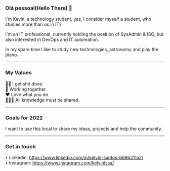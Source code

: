 ### Olá pessoal(Hello There) 👋

I'm Kevin, a technology student, yes, I consider myself a student, who studies more than us in IT?

I'm an IT professional, currently holding the position of SysAdmin & ISO, but also interested in DevOps and IT automation.

In my spare time I like to study new technologies, astronomy and play the piano.
___________________________________________________________________________________________________________________________________________________________________________________

### My Values 

🖖🏾 I get shit done.<br/>
🚀 Working together.<br/>
❤️ Love what you do.<br/>
👨🏽‍🏫 All knowledge must be shared.
___________________________________________________________________________________________________________________________________________________________________________________

### Goals for 2022

I want to use this local to share my ideas, projects and help the community.

___________________________________________________________________________________________________________________________________________________________________________________

### Get in touch 

• Linkedin: https://www.linkedin.com/in/kelvin-santos-b69b211a2/ <br/>
• Instagram: https://www.instagram.com/kelvinlssa/
